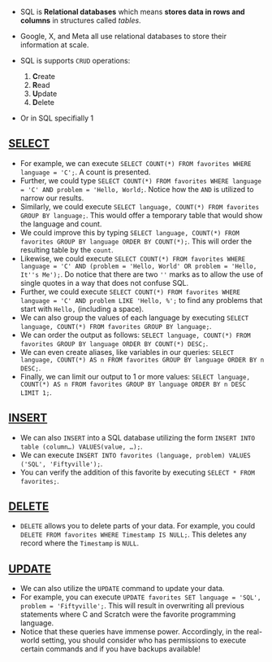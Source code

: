 - SQL is **Relational databases** which means **stores data in rows and columns** in structures called _tables_.
- Google, X, and Meta all use relational databases to store their information at scale.

- SQL is supports `CRUD` operations:
	1. **C**reate
	2. **R**ead
	3. **U**pdate
	4. **D**elete

- Or in SQL specifially
	1









## [SELECT](https://cs50.harvard.edu/x/2025/notes/7/#select)

- For example, we can execute `SELECT COUNT(*) FROM favorites WHERE language = 'C';`. A count is presented.
- Further, we could type `SELECT COUNT(*) FROM favorites WHERE language = 'C' AND problem = 'Hello, World;`. Notice how the `AND` is utilized to narrow our results.
- Similarly, we could execute `SELECT language, COUNT(*) FROM favorites GROUP BY language;`. This would offer a temporary table that would show the language and count.
- We could improve this by typing `SELECT language, COUNT(*) FROM favorites GROUP BY language ORDER BY COUNT(*);`. This will order the resulting table by the `count`.
- Likewise, we could execute `SELECT COUNT(*) FROM favorites WHERE language = 'C' AND (problem = 'Hello, World' OR problem = 'Hello, It''s Me');`. Do notice that there are two `''` marks as to allow the use of single quotes in a way that does not confuse SQL.
- Further, we could execute `SELECT COUNT(*) FROM favorites WHERE language = 'C' AND problem LIKE 'Hello, %';` to find any problems that start with `Hello,` (including a space).
- We can also group the values of each language by executing `SELECT language, COUNT(*) FROM favorites GROUP BY language;`.
- We can order the output as follows: `SELECT language, COUNT(*) FROM favorites GROUP BY language ORDER BY COUNT(*) DESC;`.
- We can even create aliases, like variables in our queries: `SELECT language, COUNT(*) AS n FROM favorites GROUP BY language ORDER BY n DESC;`.
- Finally, we can limit our output to 1 or more values: `SELECT language, COUNT(*) AS n FROM favorites GROUP BY language ORDER BY n DESC LIMIT 1;`.

## [INSERT](https://cs50.harvard.edu/x/2025/notes/7/#insert)

- We can also `INSERT` into a SQL database utilizing the form `INSERT INTO table (column…) VALUES(value, …);`.
- We can execute `INSERT INTO favorites (language, problem) VALUES ('SQL', 'Fiftyville');`.
- You can verify the addition of this favorite by executing `SELECT * FROM favorites;`.

## [DELETE](https://cs50.harvard.edu/x/2025/notes/7/#delete)

- `DELETE` allows you to delete parts of your data. For example, you could `DELETE FROM favorites WHERE Timestamp IS NULL;`. This deletes any record where the `Timestamp` is `NULL`.

## [UPDATE](https://cs50.harvard.edu/x/2025/notes/7/#update)

- We can also utilize the `UPDATE` command to update your data.
- For example, you can execute `UPDATE favorites SET language = 'SQL', problem = 'Fiftyville';`. This will result in overwriting all previous statements where C and Scratch were the favorite programming language.
- Notice that these queries have immense power. Accordingly, in the real-world setting, you should consider who has permissions to execute certain commands and if you have backups available!
